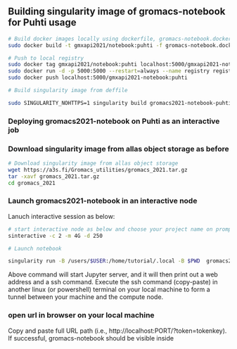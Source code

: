 ## Building singularity image of gromacs-notebook  for Puhti usage

```bash
# Build docker images locally using dockerfile, gromacs-notebook.dockerfile
sudo docker build -t gmxapi2021/notebook:puhti -f gromacs-notebook.dockerfile . 

# Push to local registry
sudo docker tag gmxapi2021/notebook:puhti localhost:5000/gmxapi2021-notebook:puhti
sudo docker run -d -p 5000:5000 --restart=always --name registry registry:2
sudo docker push localhost:5000/gmxapi2021-notebook:puhti

# Build singularity image from deffile

sudo SINGULARITY_NOHTTPS=1 singularity build gromacs2021-notebook-puhti.sif gromacs-notebook.deffile 

```


### Deploying gromacs2021-notebook on Puhti as an interactive job 

### Download singularity image from allas object storage as before

```bash
# Download singularity image from allas object storage
wget https://a3s.fi/Gromacs_utilities/gromacs_2021.tar.gz
tar -xavf gromacs_2021.tar.gz 
cd gromacs_2021
```

### Launch gromacs2021-notebook in an interactive node

Lanuch interactive session as below:

```bash
# start interactive node as below and choose your project name on prompt
sinteractive -c 2 -m 4G -d 250

# Launch notebook

singularity run -B /users/$USER:/home/tutorial/.local -B $PWD  gromacs2021-notebook-puhti.sif

```
Above command will start Jupyter server, and it will then print out a web address and a ssh command. Execute the ssh command (copy-paste) in another linux (or powershell) terminal  on your local machine to form a tunnel between your machine and the compute node.


### open url in browser on your local machine 
Copy and paste full URL path (i.e., http://localhost:PORT/?token=tokenkey). If successful, gromacs-notebook should be visible inside 

 

